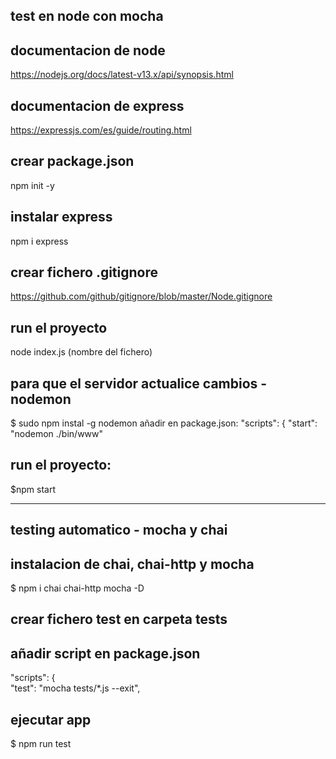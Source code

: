test en node con mocha
-----------------------

documentacion de node
-------------------------
https://nodejs.org/docs/latest-v13.x/api/synopsis.html

documentacion de express
--------------------------------
https://expressjs.com/es/guide/routing.html

crear package.json
--------------------------
npm init -y

instalar express
------------------------
npm i express

crear fichero .gitignore
------------------------------
https://github.com/github/gitignore/blob/master/Node.gitignore

run el proyecto
-------------------------
node index.js (nombre del fichero)

para que el servidor actualice cambios - nodemon
-------------------------------------------------
$ sudo npm instal -g nodemon
añadir en package.json:
 "scripts": {
    "start": "nodemon ./bin/www"

run el proyecto:
-----------------
$npm start

---------------------------------------------------
testing automatico - mocha y chai
---------------------------------------------------

instalacion de chai, chai-http y mocha
------------------------------------------------
$ npm i chai chai-http mocha -D

crear fichero test en carpeta tests
-------------------------------------
añadir script en package.json
-------------------------------------
"scripts": {    
    "test": "mocha tests/*.js --exit",

ejecutar app
-----------------
$ npm run test
